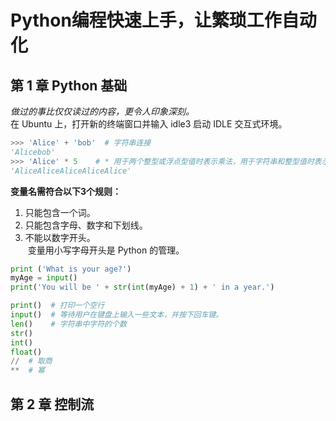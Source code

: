 # Python编程快速上手，让繁琐工作自动化
## 第 1 章 Python 基础

*做过的事比仅仅读过的内容，更令人印象深刻。*   
在 Ubuntu 上，打开新的终端窗口并输入 idle3 启动 IDLE 交互式环境。
```python
>>> 'Alice' + 'bob'  # 字符串连接
'Alicebob'
>>> 'Alice' * 5    # * 用于两个整型或浮点型值时表示乘法，用于字符串和整型值时表示“字符串复制”
'AliceAliceAliceAliceAlice'
```
**变量名需符合以下3个规则：**
1. 只能包含一个词。
2. 只能包含字母、数字和下划线。
3. 不能以数字开头。  
  变量用小写字母开头是 Python 的管理。
```python
print ('What is your age?')
myAge = input()
print('You will be ' + str(int(myAge) + 1) + ' in a year.')

print()  # 打印一个空行
input()  # 等待用户在键盘上输入一些文本，并按下回车键。
len()    # 字符串中字符的个数
str()
int()
float()
//  # 取商
**  # 幂

```

## 第 2 章 控制流

